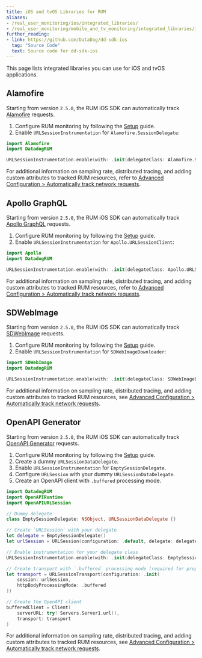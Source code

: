 ```yaml
---
title: iOS and tvOS Libraries for RUM
aliases:
- /real_user_monitoring/ios/integrated_libraries/
- /real_user_monitoring/mobile_and_tv_monitoring/integrated_libraries/ios/
further_reading:
- link: https://github.com/DataDog/dd-sdk-ios
  tag: "Source Code"
  text: Source code for dd-sdk-ios
---
```


This page lists integrated libraries you can use for iOS and tvOS applications.

## Alamofire

Starting from version `2.5.0`, the RUM iOS SDK can automatically track [Alamofire][1] requests.

1. Configure RUM monitoring by following the [Setup][2] guide.
2. Enable `URLSessionInstrumentation` for `Alamofire.SessionDelegate`:

```swift
import Alamofire
import DatadogRUM

URLSessionInstrumentation.enable(with: .init(delegateClass: Alamofire.SessionDelegate.self))
```
For additional information on sampling rate, distributed tracing, and adding custom attributes to tracked RUM resources, refer to [Advanced Configuration > Automatically track network requests][4].

## Apollo GraphQL

Starting from version `2.5.0`, the RUM iOS SDK can automatically track [Apollo GraphQL][3] requests.

1. Configure RUM monitoring by following the [Setup][2] guide.
2. Enable `URLSessionInstrumentation` for `Apollo.URLSessionClient`:

```swift
import Apollo
import DatadogRUM

URLSessionInstrumentation.enable(with: .init(delegateClass: Apollo.URLSessionClient.self))
```
For additional information on sampling rate, distributed tracing, and adding custom attributes to tracked RUM resources, refer to [Advanced Configuration > Automatically track network requests][4].

## SDWebImage

Starting from version `2.5.0`, the RUM iOS SDK can automatically track [SDWebImage][5] requests.

1. Configure RUM monitoring by following the [Setup][2] guide.
2. Enable `URLSessionInstrumentation` for `SDWebImageDownloader`:

```swift
import SDWebImage
import DatadogRUM

URLSessionInstrumentation.enable(with: .init(delegateClass: SDWebImageDownloader.self as! URLSessionDataDelegate.Type))
```
For additional information on sampling rate, distributed tracing, and adding custom attributes to tracked RUM resources, see [Advanced Configuration > Automatically track network requests][4].

## OpenAPI Generator

Starting from version `2.5.0`, the RUM iOS SDK can automatically track [OpenAPI Generator][6] requests.

1. Configure RUM monitoring by following the [Setup][2] guide.
2. Create a dummy `URLSessionDataDelegate`.
3. Enable `URLSessionInstrumentation` for `EmptySessionDelegate`.
4. Configure `URLSession` with your dummy `URLSessionDataDelegate`.
5. Create an OpenAPI client with `.buffered` processing mode.

```swift
import DatadogRUM
import OpenAPIRuntime
import OpenAPIURLSession

// Dummy delegate
class EmptySessionDelegate: NSObject, URLSessionDataDelegate {}

// Create `URLSession` with your delegate
let delegate = EmptySessionDelegate()
let urlSession = URLSession(configuration: .default, delegate: delegate, delegateQueue: nil)

// Enable instrumentation for your delegate class
URLSessionInstrumentation.enable(with: .init(delegateClass: EmptySessionDelegate.self))

// Create transport with `.buffered` processing mode (required for proper instrumentation)
let transport = URLSessionTransport(configuration: .init(
    session: urlSession,
    httpBodyProcessingMode: .buffered
))

// Create the OpenAPI client
bufferedClient = Client(
    serverURL: try! Servers.Server1.url(),
    transport: transport
)
```
For additional information on sampling rate, distributed tracing, and adding custom attributes to tracked RUM resources, see [Advanced Configuration > Automatically track network requests][4].

[1]: https://github.com/Alamofire/Alamofire
[2]: https://docs.datadoghq.com/real_user_monitoring/mobile_and_tv_monitoring/ios/setup
[3]: https://github.com/apollographql/apollo-ios
[4]: /real_user_monitoring/mobile_and_tv_monitoring/ios/advanced_configuration/#automatically-track-network-requests
[5]: https://github.com/SDWebImage/SDWebImage
[6]: https://github.com/OpenAPITools/openapi-generator
